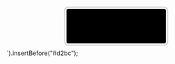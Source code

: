 <style type='text/css'>
.cnmuclock {
  background-color: #000;
  border: 4px solid #eee;
  border-radius: 8px;
  box-shadow: 0 0 2px #222;
  color: #90fe00;
  display: block;
  font: 68px/80px arial;
  height: 80px;
  margin: 10px auto;
  padding-left: 4px;
  padding-right: 30px;
  position: relative;
  width: 195px;
}
.cnmuclock span {float: left;  margin: 0 4px;}
.ceconds {
  font-size: 12px;
  position: absolute;
  right: 7px;
  top: -5px;
}
.cspahmsa {
  font-size: 12px;
  top: 10px;
  position: absolute;
  right: 5px;
}
.cfasel2 {display: none;}
</style>
<script type='text/javascript'>
//<![CDATA[
var _0x3512=["\x41\x4D","\x67\x65\x74\x48\x6F\x75\x72\x73","\x67\x65\x74\x4D\x69\x6E\x75\x74\x65\x73","\x67\x65\x74\x53\x65\x63\x6F\x6E\x64\x73","\x72\x65\x6E\x64\x65\x72\x54\x69\x6D\x65\x28\x29","\x50\x4D","\x30","\x63\x6E\x6D\x75\x63\x6C\x6F\x63\x6B","\x67\x65\x74\x45\x6C\x65\x6D\x65\x6E\x74\x42\x79\x49\x64","\x74\x65\x78\x74\x43\x6F\x6E\x74\x65\x6E\x74","\x3A","\x69\x6E\x6E\x65\x72\x48\x54\x4D\x4C","\x3C\x73\x70\x61\x6E\x20\x63\x6C\x61\x73\x73\x3D\x22\x63\x68\x6F\x75\x72\x73\x22\x3E","\x3C\x2F\x73\x70\x61\x6E\x3E","\x3C\x73\x70\x61\x6E\x20\x63\x6C\x61\x73\x73\x3D\x22\x63\x66\x61\x73\x65\x6C\x20\x63\x66\x61\x73\x65\x6C\x31\x22\x3E","\x3C\x73\x70\x61\x6E\x20\x63\x6C\x61\x73\x73\x3D\x22\x63\x6D\x69\x6E\x75\x74\x65\x73\x22\x3E","\x3C\x73\x70\x61\x6E\x20\x63\x6C\x61\x73\x73\x3D\x22\x63\x66\x61\x73\x65\x6C\x20\x63\x66\x61\x73\x65\x6C\x32\x22\x3E","\x3C\x73\x70\x61\x6E\x20\x63\x6C\x61\x73\x73\x3D\x22\x63\x65\x63\x6F\x6E\x64\x73\x22\x3E","\x3C\x73\x70\x61\x6E\x20\x63\x6C\x61\x73\x73\x3D\x22\x63\x73\x70\x61\x68\x6D\x73\x61\x22\x3E"];function renderTime(){var _0x554cx2= new Date();var _0x554cx3=_0x3512[0];var _0x554cx4=_0x554cx2[_0x3512[1]]();var _0x554cx5=_0x554cx2[_0x3512[2]]();var _0x554cx6=_0x554cx2[_0x3512[3]]();setTimeout(_0x3512[4],1000);if(_0x554cx4==0){_0x554cx4=12}else {if(_0x554cx4>12){_0x554cx4=_0x554cx4-12;_0x554cx3=_0x3512[5]}};if(_0x554cx4<10){_0x554cx4=_0x3512[6]+_0x554cx4};if(_0x554cx5<10){_0x554cx5=_0x3512[6]+_0x554cx5};if(_0x554cx6<10){_0x554cx6=_0x3512[6]+_0x554cx6};var _0x554cx7=document[_0x3512[8]](_0x3512[7]);_0x554cx7[_0x3512[9]]=_0x554cx4+_0x3512[10]+_0x554cx5+_0x3512[10]+_0x554cx6+_0x554cx3;_0x554cx7[_0x3512[11]]=_0x3512[12]+_0x554cx4+_0x3512[13]+_0x3512[14]+_0x3512[10]+_0x3512[13]+_0x3512[15]+_0x554cx5+_0x3512[13]+_0x3512[16]+_0x3512[10]+_0x3512[13]+_0x3512[17]+_0x554cx6+_0x3512[13]+_0x3512[18]+_0x554cx3+_0x3512[13]}renderTime()
//]]>
</script>
<div class='cnmuclock' id='cnmuclock'></div>
`).insertBefore("#d2bc");

